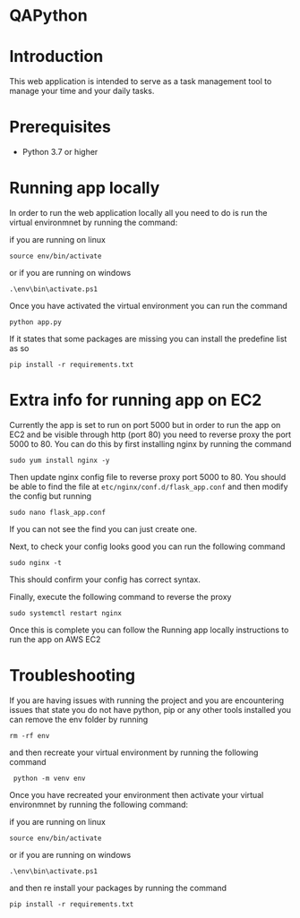 # QAPython

# Introduction
This web application is intended to serve as a task management tool to manage your time and your daily tasks.

# Prerequisites
- Python 3.7 or higher

# Running app locally
In order to run the web application locally all you need to do is run the virtual environmnet by running the command:

if you are running on linux

    source env/bin/activate
    
 or if you are running on windows
 
    .\env\bin\activate.ps1

Once you have activated the virtual environment you can run the command 

    python app.py

If it states that some packages are missing you can install the predefine list as so

    pip install -r requirements.txt

# Extra info for running app on EC2
Currently the app is set to run on port 5000 but in order to run the app on EC2 and be visible through http (port 80) you need to reverse proxy the port 5000 to 80. You can do this by first installing nginx by running the command

    sudo yum install nginx -y

Then update nginx config file to reverse proxy port 5000 to 80. You should be able to find the file at `etc/nginx/conf.d/flask_app.conf` and then modify the config but running

    sudo nano flask_app.conf

If you can not see the find you can just create one.

Next, to check your config looks good you can run the following command

    sudo nginx -t

This should confirm your config has correct syntax.

Finally, execute the following command to reverse the proxy

    sudo systemctl restart nginx

Once this is complete you can follow the Running app locally instructions to run the app on AWS EC2

# Troubleshooting
If you are having issues with running the project and you are encountering issues that state you do not have python, pip or any other tools installed you can remove the env folder by running

    rm -rf env

and then recreate your virtual environment by running the following command

     python -m venv env

Once you have recreated your environment then activate your virtual environmnet by running the following command:

if you are running on linux

    source env/bin/activate
    
 or if you are running on windows
 
    .\env\bin\activate.ps1

and then re install your packages by running the command

    pip install -r requirements.txt